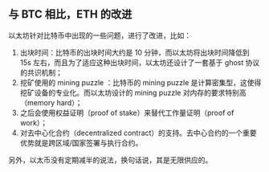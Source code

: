 ## 与 BTC 相比，ETH 的改进

以太坊针对比特币中出现的一些问题，进行了改进，比如：

1. 出块时间：比特币的出块时间大约是 10 分钟，而以太坊将出块时间降低到 15s 左右，而且为了适应这种出块时间，以太坊还设计了一套基于 ghost 协议的共识机制；
2. 挖矿使用的 mining puzzle ：比特币的 mining puzzle 是计算密集型，这使得挖矿设备的专业化。而以太坊设计的 mining puzzle 对内存的要求特别高（memory hard）；
3. 之后会使用权益证明（proof of stake）来替代工作量证明（proof of work）；
4. 对去中心化合约（decentralized contract）的支持。去中心合约的一个重要优势就是跨区域/国家签署与执行合约。

另外，以太币没有定期减半的说法，换句话说，其是无限供应的。
